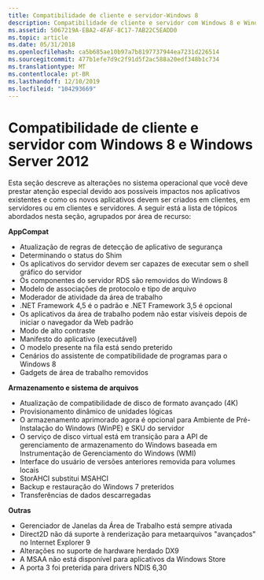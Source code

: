 ```yaml
---
title: Compatibilidade de cliente e servidor-Windows 8
description: Compatibilidade de cliente e servidor com Windows 8 e Windows Server 2012
ms.assetid: 5067219A-EBA2-4FAF-8C17-7AB22C5EADD0
ms.topic: article
ms.date: 05/31/2018
ms.openlocfilehash: ca5b685ae10b97a7b8197737944ea7231d226514
ms.sourcegitcommit: 477b1efe7d9c2f91d5f2ac588a20edf348b1c734
ms.translationtype: MT
ms.contentlocale: pt-BR
ms.lasthandoff: 12/10/2019
ms.locfileid: "104293669"
---
```

# <a name="windows-8-and-windows-server-2012-client-and-server-compatibility"></a>Compatibilidade de cliente e servidor com Windows 8 e Windows Server 2012

Esta seção descreve as alterações no sistema operacional que você deve prestar atenção especial devido aos possíveis impactos nos aplicativos existentes e como os novos aplicativos devem ser criados em clientes, em servidores ou em clientes e servidores. A seguir está a lista de tópicos abordados nesta seção, agrupados por área de recurso:

**AppCompat**

-   Atualização de regras de detecção de aplicativo de segurança
-   Determinando o status do Shim
-   Os aplicativos do servidor devem ser capazes de executar sem o shell gráfico do servidor
-   Os componentes do servidor RDS são removidos do Windows 8
-   Modelo de associações de protocolo e tipo de arquivo
-   Moderador de atividade da área de trabalho
-   .NET Framework 4,5 é o padrão e .NET Framework 3,5 é opcional
-   Os aplicativos da área de trabalho podem não estar visíveis depois de iniciar o navegador da Web padrão
-   Modo de alto contraste
-   Manifesto do aplicativo (executável)
-   O modelo presente na fila está sendo preterido
-   Cenários do assistente de compatibilidade de programas para o Windows 8
-   Gadgets de área de trabalho removidos

**Armazenamento e sistema de arquivos**

-   Atualização de compatibilidade de disco de formato avançado (4K)
-   Provisionamento dinâmico de unidades lógicas
-   O armazenamento aprimorado agora é opcional para Ambiente de Pré-Instalação do Windows (WinPE) e SKU do servidor
-   O serviço de disco virtual está em transição para a API de gerenciamento de armazenamento do Windows baseada em Instrumentação de Gerenciamento do Windows (WMI)
-   Interface do usuário de versões anteriores removida para volumes locais
-   StorAHCI substitui MSAHCI
-   Backup e restauração do Windows 7 preteridos
-   Transferências de dados descarregadas

**Outras**

-   Gerenciador de Janelas da Área de Trabalho está sempre ativada
-   Direct2D não dá suporte à renderização para metaarquivos "avançados" no Internet Explorer 9
-   Alterações no suporte de hardware herdado DX9
-   A MSAA não está disponível para aplicativos da Windows Store
-   A porta 3 foi preterida para drivers NDIS 6,30

 

 
